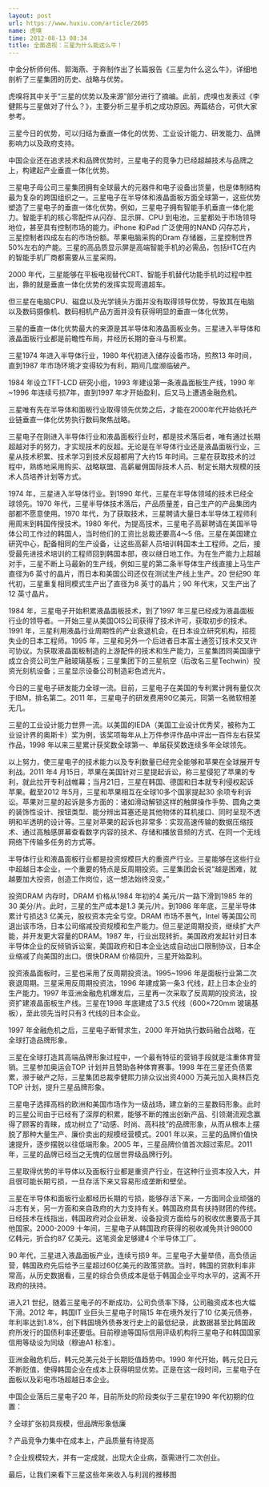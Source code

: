 ```yaml
---
layout: post
url: https://www.huxiu.com/article/2605
name: 虎嗅
time: 2012-08-13 08:34
title: 全面透视：三星为什么能这么牛！
---
```

中金分析师何伟、郭海燕、于奔制作出了长篇报告《三星为什么这么牛》，详细地剖析了三星集团的历史、战略与优势。

虎嗅将其中关于“三星的优势以及来源”部分进行了摘编。此前，虎嗅也发表过《李健熙与三星做对了什么？》，主要分析三星手机之成功原因。两篇结合，可供大家参考。

三星今日的优势，可以归结为垂直一体化的优势、工业设计能力、研发能力、品牌影响力以及政府支持。

中国企业还在追求技术和品牌优势时，三星电子的竞争力已经超越技术与品牌之上，构建起产业垂直一体化优势。

三星电子母公司三星集团拥有全球最大的元器件和电子设备出货量，也是体制结构最为复杂的跨国组织之一。三星电子在半导体和液晶面板方面全球第一，这些优势塑造了三星电子的垂直一体化优势。例如，三星电子拥有智能手机垂直一体化能力。智能手机的核心零配件从闪存、显示屏、CPU 到电池，三星都处于市场领导地位，甚至具有控制市场的能力。iPhone 和iPad 广泛使用的NAND 闪存芯片，三星控制者四成左右的市场份额。苹果电脑采购的Dram 存储器，三星控制世界50%左右的产能。三星的高品质显示屏是高端智能手机的必需品，包括HTC在内的智能手机厂商都需要从三星采购。

2000 年代，三星能够在平板电视替代CRT、智能手机替代功能手机的过程中胜出，靠的就是垂直一体化优势的发挥实现弯道超车。

但三星在电脑CPU、磁盘以及光学镜头方面并没有取得领导优势，导致其在电脑以及数码摄像机、数码相机产品方面并没有获得明显的垂直一体化优势。

三星的垂直一体化优势最大的来源是其半导体和液晶面板业务。三星进入半导体和液晶面板行业都是前瞻性布局，并经历长期的奋斗与积累。

三星1974 年进入半导体行业，1980 年代初进入储存设备市场，煎熬13 年时间，直到1987 年市场环境才变得较为有利，期间几度濒临破产。

1984 年设立TFT-LCD 研究小组，1993 年建设第一条液晶面板生产线，1990 年~1996 年连续亏损7年，直到1997 年才开始盈利，后又马上遭遇金融危机。

三星唯有先在半导体和面板行业取得领先优势之后，才能在2000年代开始依托产业链垂直一体化优势执行数码聚焦战略。

三星电子在刚进入半导体行业和液晶面板行业时，都是技术落后者，唯有通过长期超越对手的努力，才实现技术的反超。无论是在半导体行业还是液晶面板行业，三星从技术积累、技术学习到技术反超都用了大约15 年时间。三星在获取技术的过程中，熟练地采用购买、战略联盟、高薪雇佣国际技术人员、制定长期大规模的技术人员培养计划等方式。

1974 年，三星进入半导体行业。到1990 年代，三星在半导体领域的技术已经全球领先。1970 年代，三星半导体技术落后，产品质量差，自己生产的产品集团内部都不愿意使用。1970 年代，为了获取技术，三星聘请大量日本半导体工程师利用周末到韩国传授技术。1980 年代，为提高技术，三星电子高薪聘请在美国半导体公司工作过的韩国人，当时他们的工资比总裁还要高4～5 倍。三星在美国建立研究中心，配备相同的生产设备，让这些高薪人员培训韩国本土工程师。之后，接受最先进技术培训的工程师回到韩国本部，夜以继日地工作。为在生产能力上超越对手，三星不断上马最新的生产线，例如三星的第二条半导体生产线直接上马生产直径为6 英寸的晶片，而日本和美国公司还仅在测试生产线上生产。20 世纪90 年代初，三星重复相同模式生产出了直径为8 英寸的晶片；90 年代末，又生产出了12 英寸晶片。

1984 年，三星电子开始积累液晶面板技术，到了1997 年三星已经成为液晶面板行业的领导者。一开始三星从美国OIS公司获得了技术许可，获取初步的技术。1991 年，三星利用液晶行业周期性的产业衰退机会，在日本设立研究机构，招揽失业的日本工程师。1995 年，三星和另外一个后进者日本富士通签订技术交叉许可协议。为获取液晶面板制造的上游配件的技术和生产能力，三星集团同美国康宁成立合资公司生产融玻璃基板；三星集团下的三星航空（后改名三星Techwin）投资光刻机设备；三星显示设备公司制造彩色滤光片。

今日的三星电子研发能力全球一流。目前，三星电子在美国的专利累计拥有量仅次于IBM，排名第二。2011 年，三星电子的研发费用90亿美元，同第一名微软相差无几。

三星的工业设计能力世界一流。以美国的IEDA（美国工业设计优秀奖，被称为工业设计界的奥斯卡）奖为例，该奖项每年从上万件参评作品中评出一百件左右获奖作品，1998 年以来三星累计获奖数全球第一、单届获奖数连续多年全球领先。

以上努力，使三星电子的技术能力以及专利数量已经完全能够和苹果在全球展开专利战。2011 年4 月15日，苹果在美国针对三星提起诉讼，称三星侵犯了苹果的专利，就此拉开专利战帷幕；当月21日，三星在韩国、德国和日本就专利侵权起诉苹果。截至2012 年5月，三星和苹果相互在全球10多个国家提起30 余项专利诉讼。苹果对三星的起诉是多方面的：诸如滑动解锁这样的触屏操作手势、圆角之类的装饰性设计、按钮类型、能分辨出耳塞还是其他物体的耳机接口、同时呈现不透明和半透明的设计等。三星对苹果的起诉也非常多：实现高速传输的数据压缩技术、通过高触感屏幕查看数字内容的技术、存储和播放音频的方式、在同一个无线网络下传输多任务的方式等。

半导体行业和液晶面板行业都是投资规模巨大的重资产行业。三星能够在这些行业中超越日本企业，一个重要的特点是反周期投资。三星集团会长说“越是困难，就越要加大投资，创造工作岗位，这一想法始终没变。”

投资DRAM 内存时，DRAM 价格从1984 年初的4 美元/片一路下滑到1985 年的30 美分/片。此时，三星的生产成本是1.3 美元/片。到1986 年年底，三星半导体累计亏损达3 亿美元，股权资本完全亏空。DRAM 市场不景气，Intel 等美国公司退出该市场，日本公司缩减投资规模和生产能力。但三星逆周期投资，继续扩大产能，并开发更大容量的DRAM。1987 年，行业出现转折。美国政府发起针对日本半导体企业的反倾销诉讼案，美国政府和日本企业达成自动出口限制协议，日本企业缩减了向美国的出口。很快DRAM 价格回升，三星开始盈利。

投资液晶面板时，三星也采用了反周期投资法。1995~1996 年是面板行业第二次衰退周期。三星采用反周期投资法，1996 年建成第一条3 代线，赶上日本企业的生产能力。1997 年亚洲金融危机爆发后，三星再一次采取了反周期的投资法，投资扩建液晶面板生产线。三星在1998 年底建成了3.5 代线（600×720mm 玻璃基板），至此领先当时只有3 代线的日本企业。

1997 年金融危机之后，三星电子断臂求生，2000 年开始执行数码融合战略，在全球打造品牌形象。

三星在全球打造其高端品牌形象过程中，一个最有特征的营销手段就是注重体育营销。三星参加奥运会TOP 计划并且赞助各种体育赛事。1998 年在三星还负债累累，濒于破产之际，三星集团总裁李健熙力排众议出资4000 万美元加入奥林匹克TOP 计划，提升三星品牌形象。

三星电子选择高档的欧洲和美国市场作为一级战场，建立新的三星数码形象。此时的三星公司由于已经有了深厚的积累，能够不断的推出创新产品、引领潮流观念赢得了顾客的青睐，成功树立了“动感、时尚、高科技”的品牌形象，从而从根本上摆脱了那种大量生产、廉价卖出的规模经营模式。2001 年以来，三星的品牌价值快速提升，逐步摆脱以往低端形象。2005 年，三星品牌价值首次超过索尼。2011 年，三星的品牌已经当之无愧的位居世界级品牌行列。

三星取得优势的半导体以及面板行业都是重资产行业，在这种行业资本投入大，并且很可能长期亏损，一旦存活下来又容易形成垄断和壁垒。

三星在半导体和面板行业都经历长期的亏损，能够存活下来，一方面同企业顽强的斗志有关，另一方面和来自政府的大力支持有关。韩国政府具有扶持财团的传统。日经技术在线指出，韩国政府对企业研发、设备投资方面给与的税收优惠要高于其他国家。2000-2009 十年间，三星电子从韩国政府获得的税收减免共计98000 亿韩元，折合约87 亿美元。这笔资金足够建4 个半导体工厂。

90 年代，三星进入液晶面板产业，连续亏损9 年。三星电子大量举债，高负债运营，韩国政府先后给予三星超过60亿美元的政策贷款。当时，韩国的贷款利率非常高，从历史数据看，三星的综合负债成本是低于韩国企业平均水平的，这离不开政府的扶持。

进入21 世纪，随着三星电子的不断成功，公司负债率下降，公司融资成本也大幅下滑。2012 年，韩国IT 业巨头三星电子时隔15 年在境外发行了10 亿美元债券，年利率达到1.8%，创下韩国境外债券发行史上的最低纪录，此数据甚至比韩国政府所发行的国债利率还要低。目前穆迪等国际信用评级机构将三星电子和韩国国家信用等级设为同级（穆迪A1 标准）。

亚洲金融危机后，韩元兑美元处于长期贬值趋势中。1990 年代开始，韩元兑日元不断贬值，使得韩国企业在成本上获得明显优势。正是在这一段时间，三星电子在面板以及彩电市场超越日本企业。

中国企业落后三星电子20 年，目前所处的阶段类似于三星在1990 年代初期的位置：

? 全球扩张初具规模，但品牌形象低廉

? 产品竞争力集中在成本上，产品质量有待提高

? 企业规模较大，并有一定成就，出现大企业病，亟需进行二次创业。

最后，让我们来看下三星这些年来收入与利润的推移图

